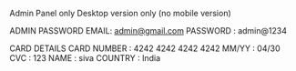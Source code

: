 Admin Panel only Desktop version only (no mobile version)

ADMIN PASSWORD
 EMAIL: admin@gmail.com
 PASSWORD : admin@1234

 CARD DETAILS
  CARD NUMBER : 4242 4242 4242 4242
  MM/YY : 04/30
  CVC : 123
  NAME : siva
  COUNTRY : India
